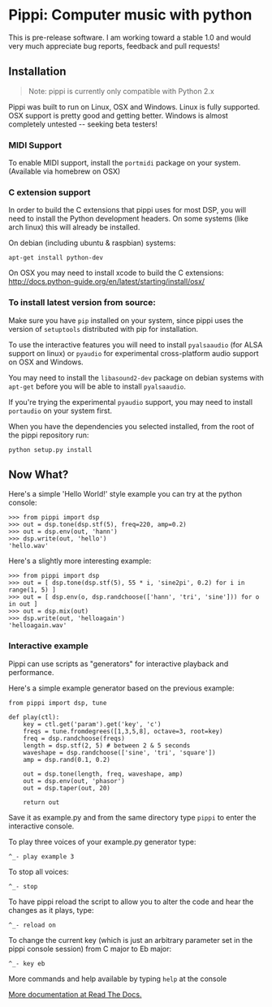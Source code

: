 # Pippi: Computer music with python

This is pre-release software. I am working toward a stable 1.0 and would very much appreciate bug reports, feedback and pull requests!

## Installation

> Note: pippi is currently only compatible with Python 2.x

Pippi was built to run on Linux, OSX and Windows. Linux is fully supported. OSX support is pretty good 
and getting better. Windows is almost completely untested -- seeking beta testers!

### MIDI Support

To enable MIDI support, install the `portmidi` package on your system. (Available via homebrew on OSX)

### C extension support

In order to build the C extensions that pippi uses for most DSP, you will need to install the Python 
development headers. On some systems (like arch linux) this will already be installed.

On debian (including ubuntu & raspbian) systems:

    apt-get install python-dev

On OSX you may need to install xcode to build the C extensions: http://docs.python-guide.org/en/latest/starting/install/osx/

### To install latest version from source:

Make sure you have `pip` installed on your system, since pippi uses the version of `setuptools` distributed with pip for installation.

To use the interactive features you will need to install `pyalsaaudio` (for ALSA support on linux) or `pyaudio` for experimental cross-platform audio support on OSX and Windows.

You may need to install the `libasound2-dev` package on debian systems with `apt-get` before you will be able to install `pyalsaaudio`.

If you're trying the experimental `pyaudio` support, you may need to install `portaudio` on your system first.

When you have the dependencies you selected installed, from the root of the pippi repository run:
    
    python setup.py install


## Now What?

Here's a simple 'Hello World!' style example you can try at the python console:

    >>> from pippi import dsp
    >>> out = dsp.tone(dsp.stf(5), freq=220, amp=0.2)
    >>> out = dsp.env(out, 'hann')
    >>> dsp.write(out, 'hello')
    'hello.wav'

Here's a slightly more interesting example:

    >>> from pippi import dsp
    >>> out = [ dsp.tone(dsp.stf(5), 55 * i, 'sine2pi', 0.2) for i in range(1, 5) ]
    >>> out = [ dsp.env(o, dsp.randchoose(['hann', 'tri', 'sine'])) for o in out ]
    >>> out = dsp.mix(out)
    >>> dsp.write(out, 'helloagain')
    'helloagain.wav'

### Interactive example

Pippi can use scripts as "generators" for interactive playback and performance.

Here's a simple example generator based on the previous example:

    from pippi import dsp, tune

    def play(ctl):
        key = ctl.get('param').get('key', 'c')
        freqs = tune.fromdegrees([1,3,5,8], octave=3, root=key)
        freq = dsp.randchoose(freqs)
        length = dsp.stf(2, 5) # between 2 & 5 seconds
        waveshape = dsp.randchoose(['sine', 'tri', 'square'])
        amp = dsp.rand(0.1, 0.2)

        out = dsp.tone(length, freq, waveshape, amp)
        out = dsp.env(out, 'phasor')
        out = dsp.taper(out, 20)

        return out


Save it as example.py and from the same directory type `pippi` to enter the interactive console.

To play three voices of your example.py generator type:

    ^_- play example 3

To stop all voices:

    ^_- stop

To have pippi reload the script to allow you to alter the code and hear the changes as it plays, type:

    ^_- reload on

To change the current key (which is just an arbitrary parameter set in the pippi console session) from C major to Eb major:

    ^_- key eb


More commands and help available by typing `help` at the console

[More documentation at Read The Docs.](http://pippi.readthedocs.org)


